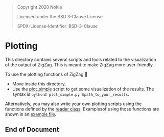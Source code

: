 > Copyright 2020 Nokia
> 
> Licensed under the BSD 3-Clause License
> 
> SPDX-License-Identifier: BSD-3-Clause

# Plotting

This directory contains several scripts and tools related to the visualization
of the output of ZigZag. This is meant to make ZigZag more user-friendly.

To use the plotting functions of ZigZag :arrow_down_small:
 - Move inside this directory,
 - Use the [plot_simple](plot_simple.py) script to get some visualization of the results. The syntax is `python3 plot_simple.py $path_to_your_results`.

Alternatively, you may also write your own plotting scripts using the functions defined by the [reader class](reader.py). Examplesof using those functions are shown in an [example file](example.py).

## End of Document
